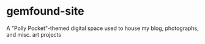 # gemfound-site
A "Polly Pocket"-themed digital space used to house my blog, photographs, and misc. art projects
